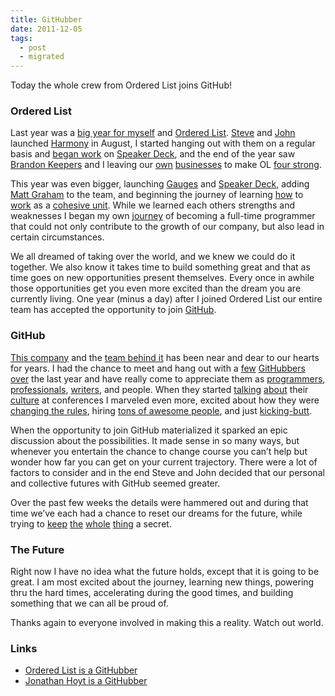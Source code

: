 ```yaml
---
title: GitHubber
date: 2011-12-05
tags:
  - post
  - migrated
---
```


Today the whole crew from Ordered List joins GitHub!

### Ordered List

Last year was a [big year for myself](/blog/archives/2010/11/18/hey-mom-i-got-a-job/) and [Ordered List](http://orderedlist.com). [Steve](https://twitter.com/orderedlist) and [John](https://twitter.com/jnunemaker) launched [Harmony](http://get.harmonyapp.com) in August, I started hanging out with them on a regular basis and [began work](/blog/archives/2011/10/03/the-history-of-speaker-deck/) on [Speaker Deck](http://speakerdeck.com), and the end of the year saw [Brandon Keepers](http://opensoul.org) and I leaving our [own](http://collectiveidea.com) [businesses](http://sabretechllc.com) to make OL [four strong](http://orderedlist.com/blog/articles/four/).

This year was even bigger, launching [Gauges](http://get.gaug.es) and [Speaker Deck](/blog/archives/2011/10/10/launching-speaker-deck/), adding [Matt Graham](http://orderedlist.com/blog/articles/welcome-matt-graham/) to the team, and beginning the journey of learning [how](/blog/archives/2011/03/02/new-guy-blues/) to [work](/blog/archives/2011/03/03/share-the-dream/) as a [cohesive unit](/blog/archives/2011/11/29/how-we-work/). While we learned each others strengths and weaknesses I began my own [journey](/blog/archives/2011/10/20/mentors/) of becoming a full-time programmer that could not only contribute to the growth of our company, but also lead in certain circumstances.

We all dreamed of taking over the world, and we knew we could do it together. We also know it takes time to build something great and that as time goes on new opportunities present themselves. Every once in awhile those opportunities get you even more excited than the dream you are currently living. One year (minus a day) after I joined Ordered List our entire team has accepted the opportunity to join [GitHub](http://github.com).

### GitHub

[This company](https://github.com/about#company_description) and the [team behind it](https://github.com/about#the_team) has been near and dear to our hearts for years. I had the chance to meet and hang out with a [few](http://zachholman.com/) [GitHubbers](http://timclem.wordpress.com/) [over](http://twitter.com/mtodd) the last year and have really come to appreciate them as [programmers](http://twitter.com/mtodd), [professionals](http://tom.preston-werner.com/2011/03/29/ten-lessons-from-githubs-first-year.html), [writers](http://zachholman.com/posts/customer-support-doesnt-have-to-suck/), and people. When they started [talking](http://speakerdeck.com/u/holman/p/how-github-uses-github-to-build-github) [about](http://speakerdeck.com/u/schacon/p/robots-beer-and-maslow) their [culture](http://speakerdeck.com/u/mojombo/p/optimizing-for-happiness) at conferences I marveled even more, excited about how they were [changing the rules](http://speakerdeck.com/u/schacon/p/robots-beer-and-maslow?slide=79), hiring [tons of awesome people](http://www.google.com/search?client=safari&rls=en&q=site:github.com/blog+is+a+GitHubber&ie=UTF-8&oe=UTF-8), and just [kicking-butt](https://github.com/blog/936-one-million).

When the opportunity to join GitHub materialized it sparked an epic discussion about the possibilities. It made sense in so many ways, but whenever you entertain the chance to change course you can’t help but wonder how far you can get on your current trajectory. There were a lot of factors to consider and in the end Steve and John decided that our personal and collective futures with GitHub seemed greater.

Over the past few weeks the details were hammered out and during that time we’ve each had a chance to reset our dreams for the future, while trying to [keep](http://twitter.com/michigangraham/status/142695650084139008) [the](http://twitter.com/holman/status/142696256022659072) [whole](http://twitter.com/michigangraham/status/143443710292672512) [thing](http://twitter.com/holman/status/143444127403618304) a secret.

### The Future

Right now I have no idea what the future holds, except that it is going to be great. I am most excited about the journey, learning new things, powering thru the hard times, accelerating during the good times, and building something that we can all be proud of.

Thanks again to everyone involved in making this a reality. Watch out world.

### Links

- [Ordered List is a GitHubber](https://github.com/blog/993-ordered-list-is-a-githubber)
- [Jonathan Hoyt is a GitHubber](https://github.com/blog/996-jonathan-hoyt-is-a-githubber)
